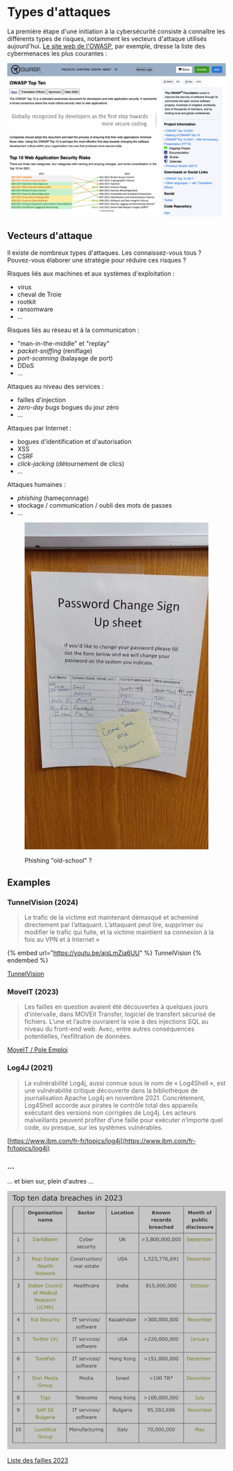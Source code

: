 # Types d'attaques

La première étape d'une initiation à la cybersécurité consiste à connaître les différents types de risques, notamment les vecteurs d'attaque utilisés aujourd'hui. [Le site web de l'OWASP](https://owasp.org/www-project-top-ten/), par exemple, dresse la liste des cybermenaces les plus courantes :

![](img/owasp.png)

## Vecteurs d'attaque

Il existe de nombreux types d'attaques. Les connaissez-vous tous ? Pouvez-vous élaborer une stratégie pour réduire ces risques ?

Risques liés aux machines et aux systèmes d'exploitation :

* virus
* cheval de Troie
* rootkit
* ransomware
* ...

Risques liés au réseau et à la communication :

* "man-in-the-middle" et "replay"
* _packet-sniffing_ (reniflage)
* _port-scanning_ (balayage de port)
* DDoS
* ...

Attaques au niveau des services :

* failles d'injection
* _zero-day bugs_ bogues du jour zéro
* ...

Attaques par Internet :

* bogues d'identification et d'autorisation
* XSS
* CSRF
* _click-jacking_ (détournement de clics)
* ...

Attaques humaines :

* _phishing_ (hameçonnage)
* stockage / communication / oubli des mots de passes
* ...

<figure><img src="../../.gitbook/assets/FB_IMG_1715438731969.jpg" alt=""><figcaption><p>Phishing "old-school" ?</p></figcaption></figure>

## Examples

### TunnelVision (2024)

> Le trafic de la victime est maintenant démasqué et acheminé directement par l’attaquant. L’attaquant peut lire, supprimer ou modifier le trafic qui fuite, et la victime maintient sa connexion à la fois au VPN et à Internet »

{% embed url="https://youtu.be/ajsLmZia6UU" %}
TunnelVision
{% endembed %}

[TunnelVision](https://securite.developpez.com/actu/357446/Securite-en-ligne-compromise-une-attaque-inedite-menace-la-securite-de-presque-toutes-les-applications-VPN-et-remet-en-question-leur-utilite-fondamentale/)

### MoveIT (2023)

> Les failles en question avaient été découvertes à quelques jours d’intervalle, dans MOVEit Transfer, logiciel de transfert sécurisé de fichiers. L’une et l’autre ouvraient la voie à des injections SQL au niveau du front-end web. Avec, entre autres conséquences potentielles, l’exfiltration de données.

[MoveIT / Pole Emploi](https://www.silicon.fr/majorel-cl0p-moveit-fuite-donnees-pole-emploi-470755.html)

### Log4J (2021)

> La vulnérabilité Log4j, aussi connue sous le nom de « Log4Shell », est une vulnérabilité critique découverte dans la bibliothèque de journalisation Apache Log4j en novembre 2021. Concrètement, Log4Shell accorde aux pirates le contrôle total des appareils exécutant des versions non corrigées de Log4j. Les acteurs malveillants peuvent profiter d’une faille pour exécuter n’importe quel code, ou presque, sur les systèmes vulnérables.

[https://www.ibm.com/fr-fr/topics/log4j](https://www.ibm.com/fr-fr/topics/log4j)

### ...

... et bien sur, plein d'autres ...

![](img/breaches.png)

[Liste des failles 2023](https://www.itgovernance.co.uk/blog/list-of-data-breaches-and-cyber-attacks-in-2023)
